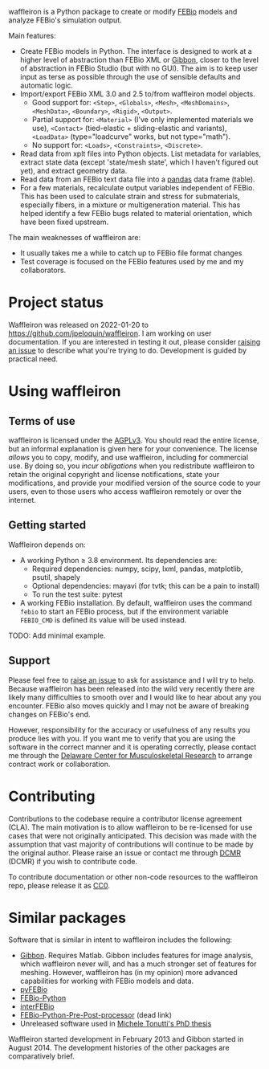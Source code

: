 waffleiron is a Python package to create or modify [FEBio](https://github.com/febiosoftware/FEBio) models and analyze FEBio's simulation output.

Main features:

- Create FEBio models in Python.  The interface is designed to work at a higher level of abstraction than FEBio XML or [Gibbon](https://github.com/gibbonCode/GIBBON), closer to the level of abstraction in FEBio Studio (but with no GUI).  The aim is to keep user input as terse as possible through the use of sensible defaults and automatic logic.
- Import/export FEBio XML 3.0 and 2.5 to/from waffleiron model objects.
  - Good support for: `<Step>`, `<Globals>`, `<Mesh>`, `<MeshDomains>`, `<MeshData>`, `<Boundary>`, `<Rigid>`, `<Output>`.
  - Partial support for: `<Material>` (I've only implemented materials we use), `<Contact>` (tied-elastic + sliding-elastic and variants), `<LoadData>` (type="loadcurve" works, but not type="math").
  - No support for: `<Loads>`, `<Constraints>`, `<Discrete>`.
- Read data from xplt files into Python objects.  List metadata for variables, extract state data (except 'state/mesh state', which I haven't figured out yet), and extract geometry data.
- Read data from an FEBio text data file into a [pandas](https://github.com/pandas-dev/pandas) data frame (table).
- For a few materials, recalculate output variables independent of FEBio.  This has been used to calculate strain and stress for submaterials, especially fibers, in a mixture or multigeneration material.  This has helped identify a few FEBio bugs related to material orientation, which have been fixed upstream.

The main weaknesses of waffleiron are:

- It usually takes me a while to catch up to FEBio file format changes
- Test coverage is focused on the FEBio features used by me and my collaborators.

# Project status

Waffleiron was released on 2022-01-20 to https://github.com/jpeloquin/waffleiron.
I am working on user documentation.
If you are interested in testing it out, please consider [raising an issue](https://github.com/jpeloquin/waffleiron/issues) to describe what you're trying to do.
Development is guided by practical need.

# Using waffleiron

## Terms of use

waffleiron is licensed under the [AGPLv3](LICENSE).
You should read the entire license, but an informal explanation is given here for your convenience.
The license *allows* you to copy, modify, and use waffleiron, including for commercial use.
By doing so, you *incur obligations* when you redistribute waffleiron to retain the original copyright and license notifications, state your modifications, and provide your modified version of the source code to your users, even to those users who access waffleiron remotely or over the internet.

## Getting started

Waffleiron depends on:

- A working Python ≥ 3.8 environment.  Its dependencies are:
  - Required dependencies: numpy, scipy, lxml, pandas, matplotlib, psutil, shapely
  - Optional dependencies: mayavi (for tvtk; this can be a pain to install)
  - To run the test suite: pytest
- A working FEBio installation.  By default, waffleiron uses the command `febio` to start an FEBio process, but if the environment variable `FEBIO_CMD` is defined its value will be used instead.

TODO: Add minimal example.

## Support

Please feel free to [raise an issue](https://github.com/jpeloquin/waffleiron/issues) to ask for assistance and I will try to help.
Because waffleiron has been released into the wild very recently there are likely many difficulties to smooth over and I would like to hear about any you encounter.
FEBio also moves quickly and I may not be aware of breaking changes on FEBio's end.

However, responsibility for the accuracy or usefulness of any results you produce lies with you.
If you want me to verify that you are using the software in the correct manner and it is operating correctly, please contact me through the [Delaware Center for Musculoskeletal Research](https://sites.udel.edu/engr-dcmr/) to arrange contract work or collaboration.

# Contributing

Contributions to the codebase require a contributor license agreement (CLA).
The main motivation is to allow waffleiron to be re-licensed for use cases that were not originally anticipated.
This decision was made with the assumption that vast majority of contributions will continue to be made by the original author.
Please raise an issue or contact me through [DCMR](https://sites.udel.edu/engr-dcmr/) (DCMR) if you wish to contribute code.

To contribute documentation or other non-code resources to the waffleiron repo, please release it as [CC0](https://creativecommons.org/publicdomain/zero/1.0/).

# Similar packages

Software that is similar in intent to waffleiron includes the following:

- [Gibbon](https://github.com/gibbonCode/GIBBON).  Requires Matlab.  Gibbon includes features for image analysis, which waffleiron never will, and has a much stronger set of features for meshing.  However, waffleiron has (in my opinion) more advanced capabilities for working with FEBio models and data.
- [pyFEBio](https://github.com/siboles/pyFEBio)
- [FEBio-Python](https://github.com/Nobregaigor/FEBio-Python)
- [interFEBio](https://github.com/andresutrera/interFEBio)
- [FEBio-Python-Pre-Post-processor](https://github.com/Nobregaigor/FEBio-Python-Pre-Post-processor) (dead link)
- Unreleased software used in [Michele Tonutti's PhD thesis](http://dx.doi.org/10.13140/RG.2.2.34863.64165)

Waffleiron started development in February 2013 and Gibbon started in August 2014.
The development histories of the other packages are comparatively brief.
